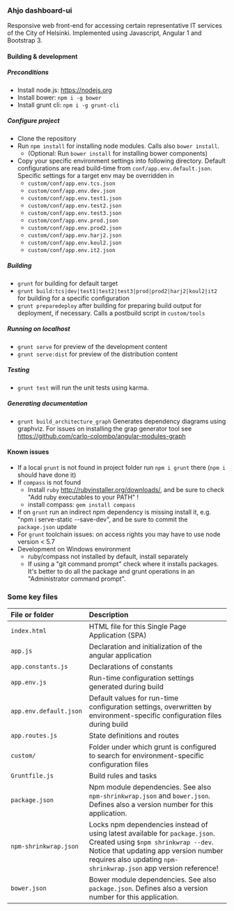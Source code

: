 ### Ahjo dashboard-ui

Responsive web front-end for accessing certain representative IT services of the City of Helsinki.
Implemented using Javascript, Angular 1 and Bootstrap 3.

#### Building & development

##### Preconditions

* Install node.js: <https://nodejs.org>
* Install bower: `npm i -g bower`
* Install grunt cli: `npm i -g grunt-cli`

##### Configure project

* Clone the repository
* Run `npm install` for installing node modules. Calls also `bower install`.
  * (Optional: Run `bower install` for installing bower components)
* Copy your specific environment settings into following directory. Default configurations are read build-time from `conf/app.env.default.json`. Specific settings for a target env may be overridden in
  * `custom/conf/app.env.tcs.json`
  * `custom/conf/app.env.dev.json`
  * `custom/conf/app.env.test1.json`
  * `custom/conf/app.env.test2.json`
  * `custom/conf/app.env.test3.json`
  * `custom/conf/app.env.prod.json`
  * `custom/conf/app.env.prod2.json`
  * `custom/conf/app.env.harj2.json`
  * `custom/conf/app.env.koul2.json`
  * `custom/conf/app.env.it2.json`

##### Building

* `grunt` for building for default target
* `grunt build:tcs|dev|test1|test2|test3|prod|prod2|harj2|koul2|it2` for building for a specific configuration
* `grunt preparedeploy` after building for preparing build output for deployment, if necessary. Calls a postbuild script in `custom/tools`

##### Running on localhost

* `grunt serve` for preview of the development content
* `grunt serve:dist` for preview of the distribution content

##### Testing

* `grunt test` will run the unit tests using karma.

##### Generating documentation

* `grunt build_architecture_graph` Generates dependency diagrams using graphviz. For issues on installing the grap generator tool see https://github.com/carlo-colombo/angular-modules-graph

#### Known issues

* If a local `grunt` is not found in project folder run `npm i grunt` there (`npm i` should have done it)
* If `compass` is not found
  * Install `ruby` <http://rubyinstaller.org/downloads/>, and be sure to check "Add ruby executables to your PATH" !
  * install compass: `gem install compass`
* If on `grunt` run an indirect npm dependency is missing install it, e.g. "npm i serve-static --save-dev", and be sure to commit the `package.json` update
* For `grunt` toolchain issues: on access rights you may have to use node version < 5.7
* Development on Windows environment
  * ruby/compass not installed by default, install separately
  * If using a "git command prompt" check where it installs packages. It's better to do all the package and grunt operations in an "Administrator command prompt".

### Some key files

|File or folder|Description|
|:-------------|:-----|
| `index.html` | HTML file for this Single Page Application (SPA)
| `app.js` | Declaration and initialization of the angular application
| `app.constants.js` | Declarations of constants
| `app.env.js` | Run-time configuration settings generated during build
| `app.env.default.json` | Default values for run-time configuration settings, overwritten by environment-specific configuration files during build
| `app.routes.js` | State definitions and routes
| `custom/` | Folder under which grunt is configured to search for environment-specific configuration files
| `Gruntfile.js` | Build rules and tasks
| `package.json` | Npm module dependencies. See also `npm-shrinkwrap.json` and `bower.json`. Defines also a version number for this application.
| `npm-shrinkwrap.json` | Locks npm dependencies instead of using latest available for `package.json`. Created using `$npm shrinkwrap --dev`. Notice that updating app version number requires also updating `npm-shrinkwrap.json` app version reference!
| `bower.json` |  Bower module dependencies. See also `package.json`. Defines also a version number for this application.
